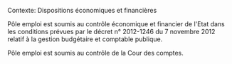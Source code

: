 Contexte: Dispositions économiques et financières

Pôle emploi est soumis au contrôle économique et financier de l'Etat dans les conditions prévues par le décret n° 2012-1246 du 7 novembre 2012 relatif à la gestion budgétaire et comptable publique.

Pôle emploi est soumis au contrôle de la Cour des comptes.